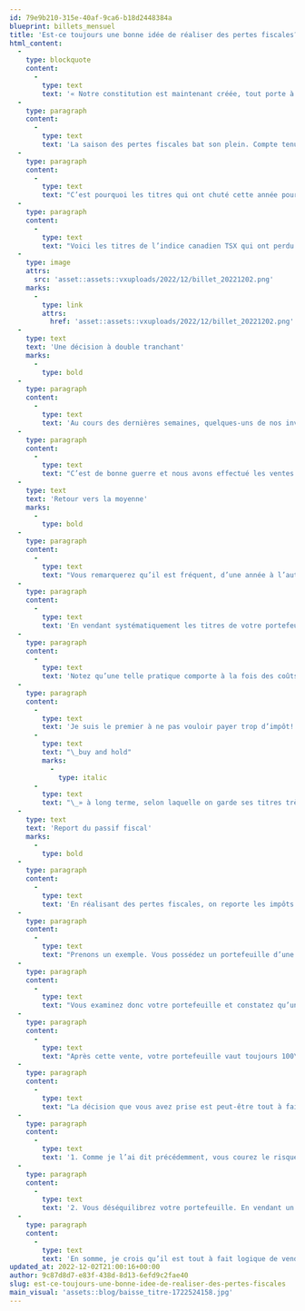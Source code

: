 ```yaml
---
id: 79e9b210-315e-40af-9ca6-b18d2448384a
blueprint: billets_mensuel
title: 'Est-ce toujours une bonne idée de réaliser des pertes fiscales?'
html_content:
  -
    type: blockquote
    content:
      -
        type: text
        text: '« Notre constitution est maintenant créée, tout porte à croire qu’elle sera durable; mais rien n’est certain dans ce monde sauf la mort et les impôts. »- Benjamin Franklin'
  -
    type: paragraph
    content:
      -
        type: text
        text: 'La saison des pertes fiscales bat son plein. Compte tenu de la piètre performance des marchés boursiers en 2022, je crois que l’attrait des pertes fiscales est particulièrement fort cette année. Qui veut payer de l’impôt sur les gains réalisés en cours d’année alors que son portefeuille a perdu de la valeur?'
  -
    type: paragraph
    content:
      -
        type: text
        text: "C’est pourquoi les titres qui ont chuté cette année pourraient connaître une pression à la baisse additionnelle d’ici la fin de l’année. En revanche, de tels titres sont légion. Je calcule que pas moins de 59 titres de l’indice TSX accusaient une baisse d’au moins 20\_% depuis le début de 2022 (en date du 30 novembre dernier). C’est un peu plus d’un cinquième des sociétés formant l’indice S&P/TSX."
  -
    type: paragraph
    content:
      -
        type: text
        text: "Voici les titres de l’indice canadien TSX qui ont perdu au moins 40\_% de leur valeur en 2022 :"
  -
    type: image
    attrs:
      src: 'asset::assets::vxuploads/2022/12/billet_20221202.png'
    marks:
      -
        type: link
        attrs:
          href: 'asset::assets::vxuploads/2022/12/billet_20221202.png'
  -
    type: text
    text: 'Une décision à double tranchant'
    marks:
      -
        type: bold
  -
    type: paragraph
    content:
      -
        type: text
        text: 'Au cours des dernières semaines, quelques-uns de nos investisseurs nous ont demandé de vendre quelques titres de leur portefeuille avant la fin de l’année afin de réaliser des pertes et de réduire, ou éliminer, la facture fiscale qu’ils auront à payer en 2023. Évidemment, les ventes concernent les titres qui ont perdu le plus de valeur en 2022 dans nos portefeuilles sous gestion.'
  -
    type: paragraph
    content:
      -
        type: text
        text: "C’est de bonne guerre et nous avons effectué les ventes pour eux. C’est d’ailleurs un avantage non négligeable de notre gestion «\_en vif\_», nos investisseurs possédant directement leurs titres. Une telle gestion nous procure une grande flexibilité fiscale par rapport à une gestion qui utiliserait des paniers ou des fonds."
  -
    type: text
    text: 'Retour vers la moyenne'
    marks:
      -
        type: bold
  -
    type: paragraph
    content:
      -
        type: text
        text: "Vous remarquerez qu’il est fréquent, d’une année à l’autre, que les titres ou les fonds qui ont le moins bien fait pendant une année seront ceux qui feront le mieux l’année subséquente. Le contraire est vrai également\_: les gagnants d’hier seront souvent les perdants de demain. C’est le phénomène du retour vers la moyenne et il est omniprésent en Bourse."
  -
    type: paragraph
    content:
      -
        type: text
        text: 'En vendant systématiquement les titres de votre portefeuille qui ont sous-performé au cours d’une année pour réaliser des pertes fiscales ou pour toute autre raison, il y a de fortes chances que vous éliminiez les titres qui procureraient vos rendements de la prochaine année. C’est pourquoi lorsque nous vendons un titre pour prendre des pertes, notre intention est de le racheter dès que les 30 jours prescrits par la loi canadienne de l’impôt sont écoulés.'
  -
    type: paragraph
    content:
      -
        type: text
        text: 'Notez qu’une telle pratique comporte à la fois des coûts (commissions encourues à la vente et au rachat) et des risques – on prend le risque de racheter à un prix supérieur un titre qui avait été vendu; en revanche, le contraire peut tout aussi bien se produire.'
  -
    type: paragraph
    content:
      -
        type: text
        text: 'Je suis le premier à ne pas vouloir payer trop d’impôt! Je crois d’ailleurs que la méthode d’investissement «'
      -
        type: text
        text: "\_buy and hold"
        marks:
          -
            type: italic
      -
        type: text
        text: "\_» à long terme, selon laquelle on garde ses titres très longtemps, est efficace du point de vue fiscal. Dans nos portefeuilles sous gestion, le taux de rotation annuel moyen a été d’environ 15\_% au cours des dernières années. Cela signifie que, en moyenne, nous conservons nos titres pendant une période de près de sept ans."
  -
    type: text
    text: 'Report du passif fiscal'
    marks:
      -
        type: bold
  -
    type: paragraph
    content:
      -
        type: text
        text: 'En réalisant des pertes fiscales, on reporte les impôts qu’on devra inévitablement payer. Ainsi, la prise de pertes fiscales ne règle pas le passif fiscal d’un portefeuille; il ne fait que le repousser dans le temps.'
  -
    type: paragraph
    content:
      -
        type: text
        text: "Prenons un exemple. Vous possédez un portefeuille d’une valeur de 100\_000\_$ dans votre compte personnel au comptant (taxable). Sa valeur comptable actuelle est de 50\_000\_$, ce qui veut dire que vous avez un gain non réalisé de 50\_000\_$. Or, au cours de l’année 2022, vous avez réalisé un gain de 10\_000\_$ en vendant un titre que vous possédiez de longue date."
  -
    type: paragraph
    content:
      -
        type: text
        text: "Vous examinez donc votre portefeuille et constatez qu’un de vos titres affiche une perte de 10\_000\_$. Vous aimez bien le titre et croyez qu’il offre un fort potentiel de rendement attrayant pour les prochaines années. Pour des raisons fiscales, vous optez néanmoins de le vendre et de le racheter dans 30 jours. Le résultat est que vous avez éliminé vos gains pour l’année 2022 et n’aurez donc pas d’impôt à payer l’an prochain."
  -
    type: paragraph
    content:
      -
        type: text
        text: "Après cette vente, votre portefeuille vaut toujours 100\_000\_$. Toutefois, le titre ayant été vendu à perte, la valeur comptable du portefeuille est maintenant de 40\_000\_$ au lieu de 50\_000\_$. Le gain non réalisé de votre portefeuille, son passif fiscal, a donc augmenté de 50\_000\_$ à 60\_000\_$."
  -
    type: paragraph
    content:
      -
        type: text
        text: "La décision que vous avez prise est peut-être tout à fait rationnelle. Il y a toutefois deux importants facteurs à considérer\_avant de la prendre :"
  -
    type: paragraph
    content:
      -
        type: text
        text: '1. Comme je l’ai dit précédemment, vous courez le risque de devoir racheter, dans 30 jours, le titre à un prix supérieur au prix auquel vous l’avez vendu.'
  -
    type: paragraph
    content:
      -
        type: text
        text: '2. Vous déséquilibrez votre portefeuille. En vendant un titre, vous vous retrouvez avec de l’encaisse en portefeuille pendant au moins 30 jours. Advenant un rebond rapide des marchés durant cette période (pendant la seule journée du 10 novembre dernier, l’indice américain a bondi de 5,5 %), le rendement de votre portefeuille en sera probablement affecté. Si, au lieu de vendre un seul de vos titres en portefeuille pour éliminer le gain réalisé, vous deviez en vendre plusieurs, vous vous retrouverez temporairement avec un portefeuille encore plus déséquilibré et un niveau d’encaisse encore plus élevé.'
  -
    type: paragraph
    content:
      -
        type: text
        text: 'En somme, je crois qu’il est tout à fait logique de vendre à perte les titres en lesquels vous avez perdu confiance. Pour les titres que vous désirez conserver à long terme, la décision de vendre à perte pour des fins fiscales peut être judicieuse dans certaines situations, mais elle ne devrait pas être prise systématiquement, sans égard aux risques inhérents.'
updated_at: 2022-12-02T21:00:16+00:00
author: 9c87d8d7-e83f-438d-8d13-6efd9c2fae40
slug: est-ce-toujours-une-bonne-idee-de-realiser-des-pertes-fiscales
main_visual: 'assets::blog/baisse_titre-1722524158.jpg'
---
```

